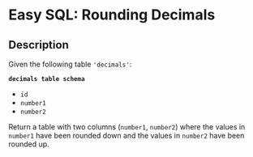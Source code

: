 # Easy SQL: Rounding Decimals

## Description

Given the following table `'decimals'`:

**`decimals table schema`**

* `id`
* `number1`
* `number2`

Return a table with two columns (`number1`, `number2`) where the values in `number1` have been rounded down and the values in `number2` have been rounded up.
